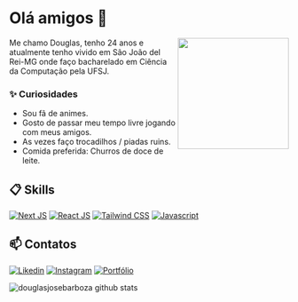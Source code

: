 # Olá amigos 👋

<img align="right" src="https://cdn-icons-png.flaticon.com/512/10169/10169719.png" width="200"/> 

Me chamo Douglas, tenho 24 anos e atualmente tenho vivido em São João del Rei-MG onde faço bacharelado em Ciência da Computação pela UFSJ.

### ✨ Curiosidades

- Sou fã de animes.
- Gosto de passar meu tempo livre jogando com meus amigos.
- As vezes faço trocadilhos / piadas ruins.
- Comida preferida: Churros de doce de leite.

## 📋 Skills

[![Next JS](https://img.shields.io/badge/Next%20JS-%23000000?style=for-the-badge&logo=nextdotjs&labelColor=black)](https://nextjs.org/)
[![React JS](https://img.shields.io/badge/React%20JS-%2361DAFB?style=for-the-badge&logo=react&labelColor=black)](https://react.dev/)
[![Tailwind CSS](https://img.shields.io/badge/Tailwind%20CSS-%2306B6D4?style=for-the-badge&logo=tailwindcss&labelColor=black)](https://tailwindcss.com/)
[![Javascript](https://img.shields.io/badge/Javascript-%23F7DF1E?style=for-the-badge&logo=javascript&labelColor=black)](https://developer.mozilla.org/pt-BR/docs/Web/JavaScript)

## 📫 Contatos

[![Likedin](https://img.shields.io/badge/-%230A66C2?style=social&logo=linkedin&labelColor=black&link=https%3A%2F%2Fwww.linkedin.com%2Fin%2Fdouglasjosebarboza%2F)](https://www.linkedin.com/in/douglasjosebarboza/)
[![Instagram](https://img.shields.io/badge/-%23E4405F?style=social&logo=instagram&labelColor=black&link=https%3A%2F%2Fwww.instagram.com%2Fsilenty.jb%2F)](https://www.instagram.com/silenty.jb/)
[![Portfólio](https://img.shields.io/badge/Portf%C3%B3lio-%230A0A0A?style=social&logo=devdotto&labelColor=black&link=https%3A%2F%2Fdouglasjosebarboza.vercel.app%2F)](https://douglasjosebarboza.vercel.app/)


![douglasjosebarboza github stats](https://github-readme-stats.vercel.app/api?username=douglasjosebarboza&hide=[%22issues%22]&show_icons=true&theme=github_dark)
